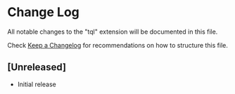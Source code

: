 # Change Log

All notable changes to the "tql" extension will be documented in this file.

Check [Keep a Changelog](http://keepachangelog.com/) for recommendations on how to structure this file.

## [Unreleased]

- Initial release